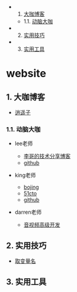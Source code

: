 <!-- vscode-markdown-toc -->
* 1. [大咖博客](#)
	* 1.1. [动脑大咖](#-1)
* 2. [实用技巧](#-1)
* 3. [实用工具](#-1)

<!-- vscode-markdown-toc-config
	numbering=true
	autoSave=true
	/vscode-markdown-toc-config -->
<!-- /vscode-markdown-toc -->
# website

##  1. <a name=''></a>大咖博客
* [逍遥子](https://me.csdn.net/hjx_1000)

###  1.1. <a name='-1'></a>动脑大咖
* lee老师
	* [李哥的技术分享博客](http://47.106.79.26:9090)
	* [github](https://github.com/zhiyong0804/)

* king老师
	* [bojing](http://bojing.wang)
	* [51cto](http://blog.51cto.com/wangbojing/2090885)
	* [github](https://github.com/wangbojing)

* darren老师
	* [音视频高级开发](https://www.jianshu.com/u/d71cbb36d1f8)

            
##  2. <a name='-1'></a>实用技巧
* [取变量名](https://unbug.github.io/codelf)

##  3. <a name='-1'></a>实用工具

